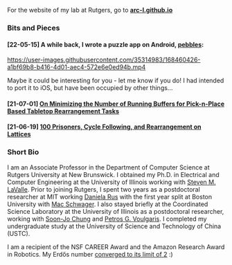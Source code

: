 For the website of my lab at Rutgers, go to **[arc-l.github.io](https://arc-l.github.io)**

### Bits and Pieces 

#### \[22-05-15\] A while back, I wrote a puzzle app on Android, [pebbles](https://play.google.com/store/apps/details?id=edu.rutgers.cs.arc.pebbles):

https://user-images.githubusercontent.com/35314983/168460426-a1bf69b8-b416-4d01-aec4-572e6e0ed94b.mp4

Maybe it could be interesting for you - let me know if you do! I had intended to port it to iOS, but have been occupied by other things...

#### \[21-07-01\] [On Minimizing the Number of Running Buffers for Pick-n-Place Based Tabletop Rearrangement Tasks](/pages/2021-07-01-running-buffer.md)

#### \[21-06-19\] [100 Prisoners, Cycle Following, and Rearrangement on Lattices](/pages/2021-06-19-lattice-rearrange.md)


### Short Bio

I am an Associate Professor in the Department of Computer Science at Rutgers University 
at New Brunswick. 
I obtained my Ph.D. in Electrical and Computer Engineering at the University of Illinois
working with [Steven M. LaValle](http://lavalle.pl/).
Prior to joining Rutgers, I spent two years as a postdoctoral researcher at MIT working 
[Daniela Rus](https://www.csail.mit.edu/user/876) with the first year split at Boston 
University with [Mac Schwager](https://web.stanford.edu/~schwager/). 
I also stayed briefly at the Coordinated Science Laboratory at the University of Illinois 
as a postdoctoral researcher, working with 
[Soon-Jo Chung](http://www.eas.caltech.edu/people/sjchung)
and [Petros G. Voulgaris](https://www.unr.edu/me/people/petros-voulgaris).
I completed my undergraduate study at the University of Science and Technology of China (USTC).

I am a recipient of the NSF CAREER Award and the Amazon Research Award in Robotics. 
My Erd&#337;s number [converged to its limit of 2](https://arxiv.org/abs/2002.04979) :)
